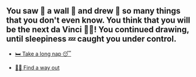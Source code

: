 ## You saw 👀 a wall 🧱 and drew 🧹 so many things that you don't even know. You think that you will be the next da Vinci 👨‍🎨! You continued drawing, until sleepiness 💤 caught you under control.

- [🛏️ Take a long nap 😴](1-BC.md)

- [🏃‍♂️ Find a way out](1-A.md)